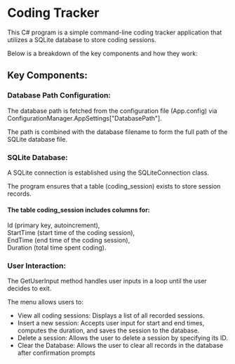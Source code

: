 ﻿<h1>Coding Tracker</h1>
<p>This C# program is a simple command-line coding tracker application that utilizes a SQLite database to store coding sessions.<br></p>
<p>Below is a breakdown of the key components and how they work:</p>

<h2>Key Components:</h2>
<h3>Database Path Configuration:</h3>

<p>The database path is fetched from the configuration file (App.config) via ConfigurationManager.AppSettings["DatabasePath"].<br></p>
<p>The path is combined with the database filename to form the full path of the SQLite database file.<br></p>
<h3>SQLite Database:</h3>

<div>A SQLite connection is established using the SQLiteConnection class.<br></div>
<p>The program ensures that a table (coding_session) exists to store session records.</p>
<h4>The table coding_session includes columns for:</h4>

<div>Id (primary key, autoincrement),<br>
StartTime (start time of the coding session),<br>
EndTime (end time of the coding session),<br>
Duration (total time spent coding).<br></div>

<h3>User Interaction:</h3>

<p>The GetUserInput method handles user inputs in a loop until the user decides to exit.</p>
<div>The menu allows users to:</div>
  <ul>
    <li>View all coding sessions: Displays a list of all recorded sessions.</li>
    <li>Insert a new session: Accepts user input for start and end times, computes the duration, and saves the session to the database.</li>
    <li>Delete a session: Allows the user to delete a session by specifying its ID.</li>
    <li>Clear the Database: Allows the user to clear all records in the database after confirmation prompts</li>
  </ul>